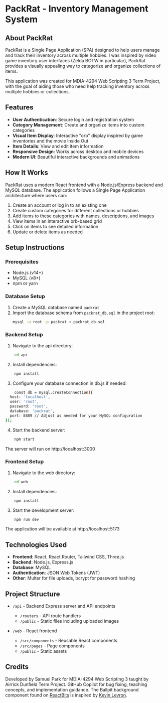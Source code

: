 # PackRat - Inventory Management System

## About PackRat

PackRat is a Single Page Application (SPA) designed to help users manage and track their inventory across multiple hobbies. I was inspired by video game inventory user interfaces (Zelda BOTW in particular), PackRat provides a visually appealing way to categorize and organize collections of items.

This application was created for MDIA-4294 Web Scripting 3 Term Project, with the goal of aiding those who need help tracking inventory across multiple hobbies or collections.

## Features

- **User Authentication**: Secure login and registration system
- **Category Management**: Create and organize items into custom categories
- **Visual Item Display**: Interactive "orb" display inspired by game inventories and the movie Inside Out
- **Item Details**: View and edit item information
- **Responsive Design**: Works across desktop and mobile devices
- **Modern UI**: Beautiful interactive backgrounds and animations

## How It Works

PackRat uses a modern React frontend with a Node.js/Express backend and MySQL database. The application follows a Single Page Application architecture where users can:

1. Create an account or log in to an existing one
2. Create custom categories for different collections or hobbies
3. Add items to these categories with names, descriptions, and images
4. View items in an interactive orb-based grid
5. Click on items to see detailed information
6. Update or delete items as needed

## Setup Instructions

### Prerequisites

- Node.js (v14+)
- MySQL (v8+)
- npm or yarn

### Database Setup

1. Create a MySQL database named `packrat`
2. Import the database schema from `packrat_db.sql` in the project root:
   ```bash
   mysql -u root -p packrat < packrat_db.sql

### Backend Setup
1. Navigate to the api directory:
```bash
    cd api
```
2. Install dependencies:
```bash
    npm install
```
3.  Configure your database connection in db.js if needed:
``` bash
    const db = mysql.createConnection({
  host: 'localhost',
  user: 'root',
  password: 'root',
  database: 'packrat',
  port: 8889 // Adjust as needed for your MySQL configuration
});
```

4.  Start the backend server:
``` bash
    npm start
```
The server will run on http://localhost:3000

### Frontend Setup
1. Navigate to the web directory:
``` bash
    cd web
```

2. Install dependencies:
```bash
    npm install
```

3. Start the development server:
```bash
    npm run dev
```

The application will be available at http://localhost:5173

## Technologies Used

- **Frontend**: React, React Router, Tailwind CSS, Three.js
- **Backend**: Node.js, Express.js
- **Database**: MySQL
- **Authentication**: JSON Web Tokens (JWT)
- **Other**: Multer for file uploads, bcrypt for password hashing

## Project Structure

- `/api` - Backend Express server and API endpoints
  - `/routers` - API route handlers
  - `/public` - Static files including uploaded images
  
- `/web` - React frontend
  - `/src/components` - Reusable React components
  - `/src/pages` - Page components
  - `/public` - Static assets

## Credits
Developed by Samuel Park for MDIA-4294 Web Scripting 3 taught by Airrick Dunfield Term Project.
GitHub Copilot for bug fixing, teaching concepts, and implementation guidance.
The Ballpit background component found on [ReactBits](https://www.reactbits.dev/) is inspired by [Kevin Levron](https://x.com/soju22/status/1858925191671271801).
